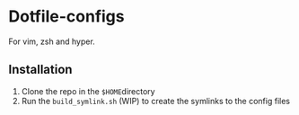 # Dotfile-configs
For vim, zsh and hyper.

## Installation
1. Clone the repo in the `$HOME`directory
2. Run the `build_symlink.sh` (WIP) to create the symlinks to the config files